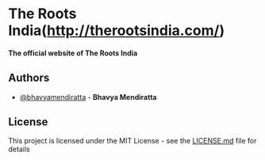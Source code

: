 # The Roots India(http://therootsindia.com/)
#### The official website of The Roots India

## Authors

- [@bhavyamendiratta](https://github.com/bhavyamendiratta) - **Bhavya Mendiratta** 

## License

This project is licensed under the MIT License - see the [LICENSE.md](https://github.com/bhavyamendiratta/THE-ROOTS-INDIA/blob/master/LICENSE) file for details

